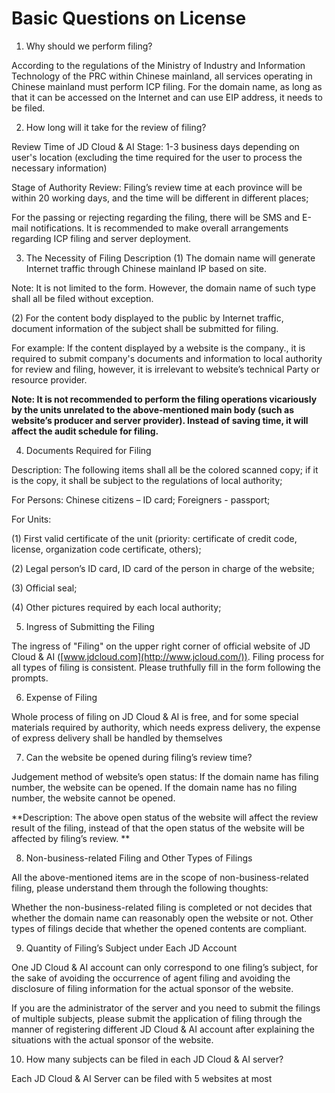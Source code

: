 # Basic Questions on License

1. Why should we perform filing?

According to the regulations of the Ministry of Industry and Information Technology of the PRC within Chinese mainland, all services operating in Chinese mainland must perform ICP filing. For the domain name, as long as that it can be accessed on the Internet and can use EIP address, it needs to be filed.

2. How long will it take for the review of filing?

Review Time of JD Cloud & AI Stage: 1-3 business days depending on user's location (excluding the time required for the user to process the necessary information)

Stage of Authority Review: Filing’s review time at each province will be within 20 working days, and the time will be different in different places;

For the passing or rejecting regarding the filing, there will be SMS and E-mail notifications. It is recommended to make overall arrangements regarding ICP filing and server deployment.

3. The Necessity of Filing
Description
(1) The domain name will generate Internet traffic through Chinese mainland IP based on site.

Note: It is not limited to the form. However, the domain name of such type shall all be filed without exception.

(2) For the content body displayed to the public by Internet traffic, document information of the subject shall be submitted for filing.

For example: If the content displayed by a website is the company., it is required to submit company's documents and information to local authority for review and filing, however, it is irrelevant to website’s technical Party or resource provider.

**Note: It is not recommended to perform the filing operations vicariously by the units unrelated to the above-mentioned main body (such as website’s producer and server provider). Instead of saving time, it will affect the audit schedule for filing.**

4. Documents Required for Filing

Description: The following items shall all be the colored scanned copy; if it is the copy, it shall be subject to the regulations of local authority;

For Persons: Chinese citizens – ID card; Foreigners - passport;

For Units:

(1) First valid certificate of the unit (priority: certificate of credit code, license, organization code certificate, others);

(2) Legal person’s ID card, ID card of the person in charge of the website;

(3) Official seal;

(4) Other pictures required by each local authority;

5. Ingress of Submitting the Filing

The ingress of "Filing" on the upper right corner of official website of JD Cloud & AI ([www.jdcloud.com](http://www.jcloud.com/)). Filing process for all types of filing is consistent. Please truthfully fill in the form following the prompts.

6. Expense of Filing

Whole process of filing on JD Cloud & AI is free, and for some special materials required by authority, which needs express delivery, the expense of express delivery shall be handled by themselves

7. Can the website be opened during filing’s review time?

Judgement method of website’s open status: If the domain name has filing number, the website can be opened. If the domain name has no filing number, the website cannot be opened.

**Description: The above open status of the website will affect the review result of the filing, instead of that the open status of the website will be affected by filing’s review. **

8. Non-business-related Filing and Other Types of Filings

All the above-mentioned items are in the scope of non-business-related filing, please understand them through the following thoughts:

Whether the non-business-related filing is completed or not decides that whether the domain name can reasonably open the website or not. Other types of filings decide that whether the opened contents are compliant.

9. Quantity of Filing’s Subject under Each JD Account

One JD Cloud & AI account can only correspond to one filing’s subject, for the sake of avoiding the occurrence of agent filing and avoiding the disclosure of filing information for the actual sponsor of the website.

If you are the administrator of the server and you need to submit the filings of multiple subjects, please submit the application of filing through the manner of registering different JD Cloud & AI account after explaining the situations with the actual sponsor of the website.

10. How many subjects can be filed in each JD Cloud & AI server?

Each JD Cloud & AI Server can be filed with 5 websites at most
